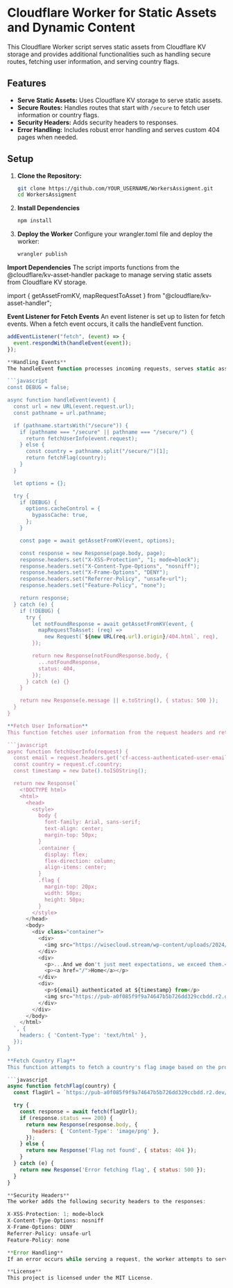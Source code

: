 # Cloudflare Worker for Static Assets and Dynamic Content

This Cloudflare Worker script serves static assets from Cloudflare KV storage and provides additional functionalities such as handling secure routes, fetching user information, and serving country flags.

## Features

- **Serve Static Assets:** Uses Cloudflare KV storage to serve static assets.
- **Secure Routes:** Handles routes that start with `/secure` to fetch user information or country flags.
- **Security Headers:** Adds security headers to responses.
- **Error Handling:** Includes robust error handling and serves custom 404 pages when needed.

## Setup

1. **Clone the Repository:**

   ```bash
   git clone https://github.com/YOUR_USERNAME/WorkersAssigment.git
   cd WorkersAssigment

2. **Install Dependencies**
   
   ```bash
   npm install

4. **Deploy the Worker**
   Configure your wrangler.toml file and deploy the worker:

   ```bash
   wrangler publish

**Import Dependencies**
The script imports functions from the @cloudflare/kv-asset-handler package to manage serving static assets from Cloudflare KV storage.

import { getAssetFromKV, mapRequestToAsset } from "@cloudflare/kv-asset-handler";

**Event Listener for Fetch Events**
An event listener is set up to listen for fetch events. When a fetch event occurs, it calls the handleEvent function.

```javascript
addEventListener("fetch", (event) => {
  event.respondWith(handleEvent(event));
});

**Handling Events**
The handleEvent function processes incoming requests, serves static assets, handles secure routes, and sets security headers.

```javascript
const DEBUG = false;

async function handleEvent(event) {
  const url = new URL(event.request.url);
  const pathname = url.pathname;

  if (pathname.startsWith("/secure")) {
    if (pathname === "/secure" || pathname === "/secure/") {
      return fetchUserInfo(event.request);
    } else {
      const country = pathname.split("/secure/")[1];
      return fetchFlag(country);
    }
  }

  let options = {};

  try {
    if (DEBUG) {
      options.cacheControl = {
        bypassCache: true,
      };
    }

    const page = await getAssetFromKV(event, options);

    const response = new Response(page.body, page);
    response.headers.set("X-XSS-Protection", "1; mode=block");
    response.headers.set("X-Content-Type-Options", "nosniff");
    response.headers.set("X-Frame-Options", "DENY");
    response.headers.set("Referrer-Policy", "unsafe-url");
    response.headers.set("Feature-Policy", "none");

    return response;
  } catch (e) {
    if (!DEBUG) {
      try {
        let notFoundResponse = await getAssetFromKV(event, {
          mapRequestToAsset: (req) =>
            new Request(`${new URL(req.url).origin}/404.html`, req),
        });

        return new Response(notFoundResponse.body, {
          ...notFoundResponse,
          status: 404,
        });
      } catch (e) {}
    }

    return new Response(e.message || e.toString(), { status: 500 });
  }
}

**Fetch User Information**
This function fetches user information from the request headers and returns an HTML response displaying the user's email, authentication time, and country flag.

```javascript
async function fetchUserInfo(request) {
  const email = request.headers.get('cf-access-authenticated-user-email');
  const country = request.cf.country;
  const timestamp = new Date().toISOString();

  return new Response(`
    <!DOCTYPE html>
    <html>
      <head>
        <style>
          body {
            font-family: Arial, sans-serif;
            text-align: center;
            margin-top: 50px;
          }
          .container {
            display: flex;
            flex-direction: column;
            align-items: center;
          }
          .flag {
            margin-top: 20px;
            width: 50px;
            height: 50px;
          }
        </style>
      </head>
      <body>
        <div class="container">
          <div>
            <img src="https://wisecloud.stream/wp-content/uploads/2024/05/cloudflare_icon_146206.png" alt="Logo" width="120" height="120">
          </div>
          <div>
            <p>...And we don't just meet expectations, we exceed them.</p>
            <p><a href="/">Home</a></p>
          </div>
          <div>
            <p>${email} authenticated at ${timestamp} from</p>
            <img src="https://pub-a0f085f9f9a74647b5b726dd329ccbdd.r2.dev/${country.toLowerCase()}.png" alt="Flag" class="flag">
          </div>
        </div>
      </body>
    </html>
  `, {
    headers: { 'Content-Type': 'text/html' },
  });
}

**Fetch Country Flag**
This function attempts to fetch a country's flag image based on the provided country code and returns the image. If the flag is not found or an error occurs, appropriate error messages are returned.

```javascript
async function fetchFlag(country) {
  const flagUrl = `https://pub-a0f085f9f9a74647b5b726dd329ccbdd.r2.dev/${country.toLowerCase()}.png`;

  try {
    const response = await fetch(flagUrl);
    if (response.status === 200) {
      return new Response(response.body, {
        headers: { 'Content-Type': 'image/png' },
      });
    } else {
      return new Response('Flag not found', { status: 404 });
    }
  } catch (e) {
    return new Response('Error fetching flag', { status: 500 });
  }
}

**Security Headers**
The worker adds the following security headers to the responses:

X-XSS-Protection: 1; mode=block
X-Content-Type-Options: nosniff
X-Frame-Options: DENY
Referrer-Policy: unsafe-url
Feature-Policy: none

**Error Handling**
If an error occurs while serving a request, the worker attempts to serve a custom 404 page. If that also fails, it returns a 500 response with the error message.

**License**
This project is licensed under the MIT License.
